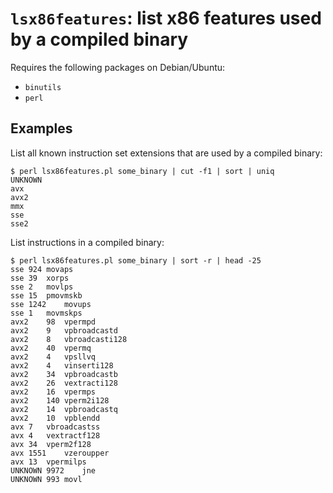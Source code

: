 
# `lsx86features`: list x86 features used by a compiled binary

Requires the following packages on Debian/Ubuntu:

- `binutils`
- `perl`

## Examples

List all known instruction set extensions that are used by a compiled binary:

```
$ perl lsx86features.pl some_binary | cut -f1 | sort | uniq
UNKNOWN
avx
avx2
mmx
sse
sse2
```

List instructions in a compiled binary:

```
$ perl lsx86features.pl some_binary | sort -r | head -25
sse	924	movaps
sse	39	xorps
sse	2	movlps
sse	15	pmovmskb
sse	1242	movups
sse	1	movmskps
avx2	98	vpermpd
avx2	9	vpbroadcastd
avx2	8	vbroadcasti128
avx2	40	vpermq
avx2	4	vpsllvq
avx2	4	vinserti128
avx2	34	vpbroadcastb
avx2	26	vextracti128
avx2	16	vpermps
avx2	140	vperm2i128
avx2	14	vpbroadcastq
avx2	10	vpblendd
avx	7	vbroadcastss
avx	4	vextractf128
avx	34	vperm2f128
avx	1551	vzeroupper
avx	13	vpermilps
UNKNOWN	9972	jne
UNKNOWN	993	movl
```

